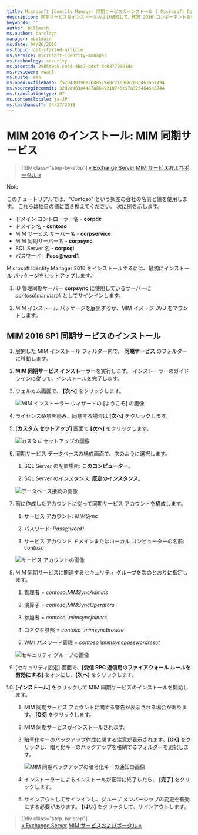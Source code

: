 ```yaml
---
title: Microsoft Identity Manager 同期サービスのインストール | Microsoft Docs
description: 同期サービスをインストールおよび構成して、MIM 2016 コンポーネントを使用開始します。
keywords: ''
author: billmath
ms.author: barclayn
manager: mbaldwin
ms.date: 04/26/2018
ms.topic: get-started-article
ms.service: microsoft-identity-manager
ms.technology: security
ms.assetid: 2585e9c5-ce34-46c7-bdcf-8c08773901dc
ms.reviewer: mwahl
ms.suite: ems
ms.openlocfilehash: f5204d0396e2b485c9e8c210906703c467a67994
ms.sourcegitcommit: 32d9a963a4487a8649210745c97a3254645e8744
ms.translationtype: HT
ms.contentlocale: ja-JP
ms.lasthandoff: 04/27/2018
---
```

# <a name="install-mim-2016-mim-synchronization-service"></a>MIM 2016 のインストール: MIM 同期サービス

>[!div class="step-by-step"]
[« Exchange Server](prepare-server-exchange.md)
[MIM サービスおよびポータル »](install-mim-service-portal.md)

> [!NOTE]
> このチュートリアルでは、"Contoso" という架空の会社の名前と値を使用します。 これらは独自の値に置き換えてください。 次に例を示します。
> - ドメイン コントローラー名 - **corpdc**
> - ドメイン名 - **contoso**
> - MIM サービス サーバー名 - **corpservice**
> - MIM 同期サーバー名 - **corpsync**
> - SQL Server 名 - **corpsql**
> - パスワード - **Pass@word1**

Microsoft Identity Manager 2016 をインストールするには、最初にインストール パッケージをセットアップします。

1. ID 管理同期サーバー **corpsync** に使用しているサーバーに *contoso\miminstall* としてサインインします。

2. MIM インストール パッケージを展開するか、MIM イメージ DVD をマウントします。

## <a name="install-mim-2016-sp1-synchronization-service"></a>MIM 2016 SP1 同期サービスのインストール

1. 展開した MIM インストール フォルダー内で、 **同期サービス** のフォルダーに移動します。

2. **MIM 同期サービス インストーラー**を実行します。 インストーラーのガイドラインに従って、インストールを完了します。

3. ウェルカム画面で、 **[次へ]** をクリックします。

    ![MIM インストーラー ウィザードの [ようこそ] の画像](media/MIM-Install1.png)

4. ライセンス条項を読み、同意する場合は **[次へ]** をクリックします。

5. **[カスタム セットアップ]** 画面で **[次へ]** をクリックします。

    ![カスタム セットアップの画像](media/MIM-Install2.png)

6.  同期サービス データベースの構成画面で、次のように選択します。

    1.  SQL Server の配置場所: **このコンピューター**。

    2.  SQL Server のインスタンス: **既定のインスタンス**。

    ![データベース接続の画像](media/MIM-Install3.png)

7.  前に作成したアカウントに従って同期サービス アカウントを構成します。

    1.  サービス アカウント: *MIMSync*

    2.  パスワード: *Pass@word1*

    3.  サービス アカウント ドメインまたはローカル コンピューターの名前: *contoso*

    ![サービス アカウントの画像](media/MIM-Install4.png)

8.  MIM 同期サービスに関連するセキュリティ グループを次のとおりに指定します。

    1. 管理者 = *contoso\MIMSyncAdmins*

    2. 演算子 = *contoso\MIMSyncOperators*

    3. 参加者 = *contoso \mimsyncjoiners*

    4. コネクタ参照 = *contoso \mimsyncbrowse*

    5. WMI パスワード管理 = *contoso \mimsyncpasswordreset*

    ![セキュリティ グループの画像](media/MIM-Install5.png)

9. [セキュリティ設定] 画面で、**[受信 RPC 通信用のファイアウォール ルールを有効にする]** をオンにし、**[次へ]** をクリックします。

10. **[インストール]** をクリックして MIM 同期サービスのインストールを開始します。

    1. MIM 同期サービス アカウントに関する警告が表示される場合があります。 **[OK]** をクリックします。

    2. MIM 同期サービスがインストールされます。

    3. 暗号化キーのバックアップ作成に関する注意が表示されます。**[OK]** をクリックし、暗号化キーのバックアップを格納するフォルダーを選択します。

        ![MIM 同期バックアップの暗号化キーの通知の画像](media/MIM-Install7.png)

    4. インストーラーによるインストールが正常に終了したら、 **[完了]** をクリックします。

    5. サインアウトしてサインインし、グループ メンバーシップの変更を有効にする必要があります。 **[はい]** をクリックして、サインアウトします。

>[!div class="step-by-step"]  
[« Exchange Server](prepare-server-exchange.md)
[MIM サービスおよびポータル »](install-mim-service-portal.md)
